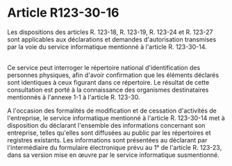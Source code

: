 # Article R123-30-16

<p>Les dispositions des articles R. 123-18, R. 123-19, R. 123-24 et R. 123-27 sont applicables aux déclarations et demandes d'autorisation transmises par la voie du service informatique mentionné à l'article R. 123-30-14.<br/><br/>

Ce service peut interroger le répertoire national d'identification des personnes physiques, afin d'avoir confirmation que les éléments déclarés sont identiques à ceux figurant dans ce répertoire. Le résultat de cette consultation est porté à la connaissance des organismes destinataires mentionnés à l'annexe 1-1 à l'article R. 123-30.</p><p>A l'occasion des formalités de modification et de cessation d'activités de l'entreprise, le service informatique mentionné à l'article R. 123-30-14 met à disposition du déclarant l'ensemble des informations concernant son entreprise, telles qu'elles sont diffusées au public par les répertoires et registres existants. Les informations sont présentées au déclarant par l'intermédiaire du formulaire électronique prévu au 1° de l'article R. 123-23, dans sa version mise en œuvre par le service informatique susmentionné.</p>